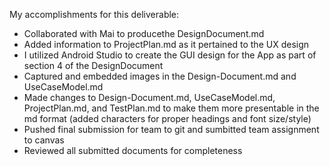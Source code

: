 My accomplishments for this deliverable:

* Collaborated with Mai to producethe DesignDocument.md
* Added information to ProjectPlan.md as it pertained to the UX design
* I utilized Android Studio to create the GUI design for the App as part of section 4 of the DesignDocument
* Captured and embedded images in the Design-Document.md and UseCaseModel.md
* Made changes to Design-Document.md, UseCaseModel.md, ProjectPlan.md, and TestPlan.md to make them more presentable in the md format (added characters for proper headings and font size/style)
* Pushed final submission for team to git and sumbitted team assignment to canvas
* Reviewed all submitted documents for completeness 
